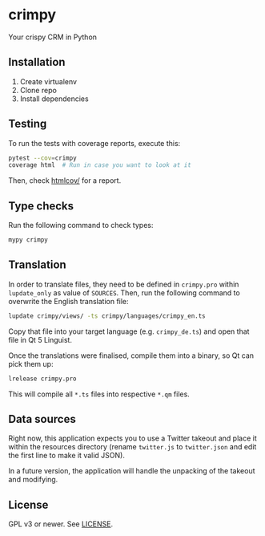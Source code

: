 # crimpy

Your crispy CRM in Python

## Installation

1. Create virtualenv
2. Clone repo
3. Install dependencies

## Testing

To run the tests with coverage reports, execute this:

```sh
pytest --cov=crimpy
coverage html  # Run in case you want to look at it
```

Then, check [htmlcov/](./htmlcov/index.html) for a report.

## Type checks

Run the following command to check types:

```sh
mypy crimpy
```

## Translation

In order to translate files, they need to be defined in `crimpy.pro` within
`lupdate_only` as value of `SOURCES`. Then, run the following command to
overwrite the English translation file:

```sh
lupdate crimpy/views/ -ts crimpy/languages/crimpy_en.ts
```

Copy that file into your target language (e.g. `crimpy_de.ts`) and open that
file in Qt 5 Linguist.

Once the translations were finalised, compile them into a binary, so Qt can
pick them up:

```sh
lrelease crimpy.pro
```

This will compile all `*.ts` files into respective `*.qm` files.

## Data sources

Right now, this application expects you to use a Twitter takeout and place it
within the resources directory (rename `twitter.js` to `twitter.json` and edit
the first line to make it valid JSON).

In a future version, the application will handle the unpacking of the takeout
and modifying.

## License

GPL v3 or newer. See [LICENSE](./LICENSE.txt).